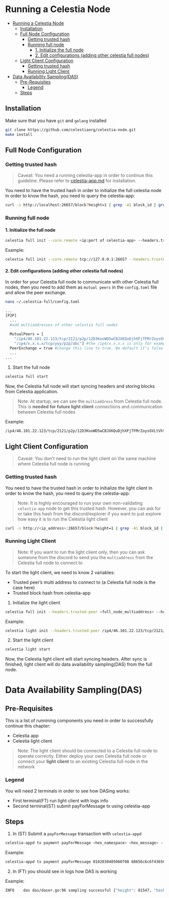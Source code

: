 # Running a Celestia Node

- [Running a Celestia Node](#running-a-celestia-node)
  - [Installation](#installation)
  - [Full Node Configuration](#full-node-configuration)
    - [Getting trusted hash](#getting-trusted-hash)
    - [Running full node](#running-full-node)
      - [1. Initialize the full node](#1-initialize-the-full-node)
      - [2. Edit configurations (adding other celestia full nodes)](#2-edit-configurations-adding-other-celestia-full-nodes)
  - [Light Client Configuration](#light-client-configuration)
    - [Getting trusted hash](#getting-trusted-hash-1)
    - [Running Light Client](#running-light-client)
- [Data Availability Sampling(DAS)](#data-availability-samplingdas)
  - [Pre-Requisites](#pre-requisites)
    - [Legend](#legend)
  - [Steps](#steps)

## Installation
Make sure that you have `git` and `golang` installed
```sh
git clone https://github.com/celestiaorg/celestia-node.git
make install
```


## Full Node Configuration

### Getting trusted hash
> Caveat: You need a running celestia-app in order to continue this guideline. Please refer to [celestia-app.md](https://github.com/celestiaorg/networks/celestia-app.md) for installation.


You need to have the trusted hash in order to initialize the full celestia node
In order to know the hash, you need to query the celestia-app:
```sh
curl -s http://localhost:26657/block?height=1 | grep -A1 block_id | grep hash
```

### Running full node
#### 1. Initialize the full node
```sh
celestia full init --core.remote <ip:port of celestia-app> --headers.trusted-hash <hash_from_celestia_app>
```

Example:
```sh 
celestia full init --core.remote tcp://127.0.0.1:26657 --headers.trusted-hash 4632277C441CA6155C4374AC56048CF4CFE3CBB2476E07A548644435980D5E17
```

#### 2. Edit configurations (adding other celestia full nodes)

In order for your Celestia full node to communicate with other Celestia full nodes, then you need to add them as `mutual peers` in the `config.toml` file and allow the peer exchange.
```sh
nano ~/.celestia-full/config.toml
```
```sh
...
[P2P]
  ...
  #add multiaddresses of other celestia full nodes
  
  MutualPeers = [
    "/ip4/46.101.22.123/tcp/2121/p2p/12D3KooWD5wCBJXKQuDjhXFjTFMrZoysGVLtVht5hMoVbSLCbV22", 
    "/ip4/x.x.x.x/tcp/yyy/p2p/abc"] #the /ip4/x.x.x.x is only for example. Don't add it! 
  PeerExchange = true #change this line to true. Be default it's false
  ...
...
```

1. Start the full node
```sh
celestia full start
```
Now, the Celestia full node will start syncing headers and storing blocks from Celestia application. 

> Note: At startup, we can see the `multiaddress` from Celestia full node. This is <b>needed for future light client</b> connections and communication between Celestia full nodes

Example:
```sh
/ip4/46.101.22.123/tcp/2121/p2p/12D3KooWD5wCBJXKQuDjhXFjTFMrZoysGVLtVht5hMoVbSLCbV22
```

## Light Client Configuration

> Caveat: You don't need to run the light client on the same machine where Celestia full node is running

### Getting trusted hash
You need to have the trusted hash in order to initialize the light client
In order to know the hash, you need to query the celestia-app:

> Note: It is highly encouraged to run your own non-validating `celestia-app` node to get this trusted hash. However, you can ask for or take this hash from the discord/explorer if you want to just explore how easy it is to run the Celestia light client
```sh
curl -s http://<ip_address>:26657/block?height=1 | grep -A1 block_id | grep hash
``` 

### Running Light Client
> Note: If you want to run the light client only, then you can ask someone from the discord to send you the `multiaddress` from the Celestia full node to connect to

To start the light client, we need to know 2 variables:
- Trusted peer’s multi address to connect to (a Celestia full node is the case here)
- Trusted block hash from celestia-app

1. Initialize the light client

```sh
celestia full init --headers.trusted-peer <full_node_multiaddress> --headers.trusted-hash <hash_from_celestia_app>
```

Example: 

```sh 
celestia light init --headers.trusted-peer /ip4/46.101.22.123/tcp/2121/p2p/12D3KooWD5wCBJXKQuDjhXFjTFMrZoysGVLtVht5hMoVbSLCbV22 --headers.trusted-hash 97682277DE3BA40176315102934EDB51CD9727FE31253C326F1F9581E14E2479
```

2. Start the light client
```sh
celestia light start
```
Now, the Celestia light client will start syncing headers. After sync is finished, light client will do data availability sampling(DAS) from the full node.

# Data Availability Sampling(DAS)

## Pre-Requisites
This is a list of runnining components you need in order to successfully continue this chapter:
- Celestia app
- Celestia light client

> Note: The light client should be connected to a Celestia full node to operate correctly. Either deploy your own Celestia full node or connect your <b>light client</b> to an existing Celestia full node in the network

### Legend
You will need 2 terminals in order to see how DASing works:
- First terminal(FT) run light client with logs info
- Second terminal(ST) submit payForMessage tx using celestia-app

## Steps
1. In (ST) Submit a `payForMessage` transaction with `celestia-appd`
```sh
celestia-appd tx payment payForMessage <hex_namespace> <hex_message> --from <node_name> --keyring-backend <keyring-name> --chain-id <chain_name> -y
```
Example:
```sh 
celestia-appd tx payment payForMessage 0102030405060708 68656c6c6f43656c6573746961444153 --from eva00 --keyring-backend test --chain-id devnet-2 -y
```
2. In (FT) you should see in logs how DAS is working

Example:
```sh
INFO	das	das/daser.go:96	sampling successful	{"height": 81547, "hash": "DE0B0EB63193FC34225BD55CCD3841C701BE841F29523C428CE3685F72246D94", "square width": 2, "finished (s)": 0.000117466}
```
